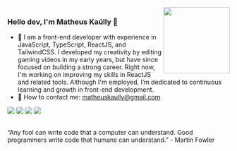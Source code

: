 <img align="right" src="https://cdn.discordapp.com/attachments/1020400583707983952/1285664988538601532/IMG_20240917_151312_122.png?ex=66eb1853&is=66e9c6d3&hm=4f7d4ccd29ff2d948d191abb5044b8112f244b3dfa397e1fa8a444f1bebd5b3c&" width="150"/>

### Hello dev, I'm Matheus Kaúlly 👋

- 🚀 I am a front-end developer with experience in JavaScript, TypeScript, ReactJS, and TailwindCSS. I developed my creativity by editing gaming videos in my early years, but have since focused on building a strong career. Right now, I'm working on improving my skills in ReactJS and related tools. Although I'm employed, I’m dedicated to continuous learning and growth in front-end development.
- 📩 How to contact me: matheuskaully@gmail.com

<div style="padding-bottom: 16px;">
  <a href="https://www.youtube.com/kaullygamer" target="_blank"><img src="https://img.shields.io/badge/YouTube-c792ea?style=for-the-badge&logo=youtube&logoColor=#10b981" style="border-radius: 3px;" target="_blank"></a>
  <a href="https://instagram.com/matheuskaully" target="_blank"><img src="https://img.shields.io/badge/-Instagram-c792ea?style=for-the-badge&logo=instagram&logoColor=#10b981" style="border-radius: 3px;" target="_blank"></a>
  <a href = "mailto:matheuskaully@gmail.com"><img src="https://img.shields.io/badge/-Gmail-c792ea?style=for-the-badge&logo=gmail&logoColor=#10b981" style="border-radius: 3px;" target="_blank"></a>
  <a href="https://www.linkedin.com/in/matheuskaully" target="_blank"><img src="https://img.shields.io/badge/-LinkedIn-c792ea?style=for-the-badge&logo=linkedin&logoColor=#10b981"  style="border-radius: 3px;" target="_blank"></a> 
</div>

“Any fool can write code that a computer can understand. Good programmers write code that humans can understand.” - Martin Fowler

